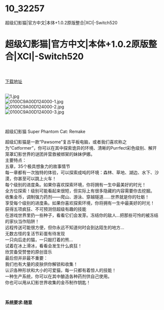 # 10_32257
超级幻影猫|官方中文|本体+1.0.2原版整合|XCI|-Switch520
# 超级幻影猫|官方中文|本体+1.0.2原版整合|XCI|-Switch520
 <br/></br>
[下载地址](https://www.switch520.cc/article/32257 "下载地址")
<br/></br>

<p><img title="1.jpg" src="https://www.switch520.cc/muke_img/2022_06_03_e723cbee9e8a3.jpg" alt="1.jpg"><br>
<img title="0100C9A00D124000-1.jpg" src="https://www.switch520.cc/muke_img/2022_06_03_eb6d98b4a40b1.jpg" alt="0100C9A00D124000-1.jpg"><br>
<img title="0100C9A00D124000-2.jpg" src="https://www.switch520.cc/muke_img/2022_06_03_49fcc3506845c.jpg" alt="0100C9A00D124000-2.jpg"><br>
<img title="0100C9A00D124000-3.jpg" src="https://www.switch520.cc/muke_img/2022_06_03_a0fd002dbbdcf.jpg" alt="0100C9A00D124000-3.jpg"></p>
<p>&nbsp;</p>
<p>超级幻影猫 Super Phantom Cat: Remake</p>
<p>超级幻影猫是一款“Pawsome”复古平板电脑，或者我们喜欢称之为“Catformer”，你可以在其中探索诡异的环境、清晰的Purrfect彩色级别、解开笼罩幻影世界的谜团并营救被绑架的妹妹伊娜。<br>
主要特点：<br>
五章，35个极具想象力的故事情节<br>
每一章都有一次独特的体验，可以探索成吨的环境：森林、草地、湖边、水下、沙漠，你甚至可以跳上火车！<br>
每个级别的进度条。如果你喜欢探索环境，你将拥有一生中最美好的时光！<br>
全方位探索！级别可能看起来很短，但实际上有很多隐藏的内容需要你去挖掘。<br>
收集金币，调制强力药剂——爬山、游泳、穿越隧道……世界就是你的牡蛎！<br>
享受每个级别的进度条。如果你喜欢探索环境，你将拥有一生中最美好的时光！<br>
获得五项疯狂、不可预测但超级有趣的技能<br>
在游戏世界里扔一些种子，看看它们会发芽。冻结你的敌人…把那些可怜的被冻结的家伙当作陷阱！<br>
远程传送可能很方便，但你永远不知道何时会到达陌生的地方…<br>
无数古怪的复活节彩蛋有待发现<br>
一只向后走的猫，一只敲打着的熊…<br>
试着在冰上滑冰，看看会发生什么疯狂！<br>
欣赏备受赞誉的原创音乐<br>
最后但并非最不重要：<br>
我们也有大量的皮肤供你解锁和收集！<br>
认识各种形状和大小的可爱猫，每一只都有着惊人的技能！<br>
一种生产系统，你可以在其中酿造各种药剂供自己使用。<br>
你也可以用从幻影世界收集的金币制作钥匙！</p>
<p>&nbsp;</p>
<p><strong>系统要求:随意</strong></p>



